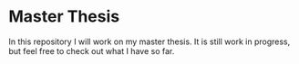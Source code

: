 # Master Thesis

In this repository I will work on my master thesis. It is still work in progress, but feel free to check out what I have so far.